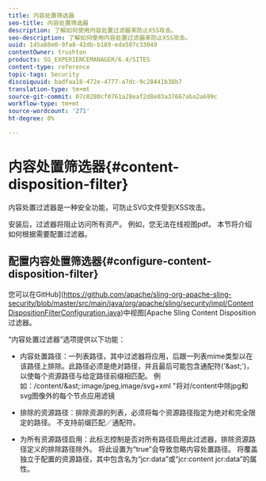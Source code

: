 ```yaml
---
title: 内容处置筛选器
seo-title: 内容处置筛选器
description: 了解如何使用内容处置过滤器来防止XSS攻击。
seo-description: 了解如何使用内容处置过滤器来防止XSS攻击。
uuid: 145a88e0-9fa8-42db-b189-eda507c33049
contentOwner: trushton
products: SG_EXPERIENCEMANAGER/6.4/SITES
content-type: reference
topic-tags: Security
discoiquuid: badfaa18-472e-4777-a7dc-9c28441b38b7
translation-type: tm+mt
source-git-commit: 07c0280cf0761a28eaf2d8e03a37667aba2a699c
workflow-type: tm+mt
source-wordcount: '271'
ht-degree: 0%

---
```



# 内容处置筛选器{#content-disposition-filter}

内容处置过滤器是一种安全功能，可防止SVG文件受到XSS攻击。

安装后，过滤器将阻止访问所有资产。 例如，您无法在线视图pdf。 本节将介绍如何根据需要配置过滤器。

## 配置内容处置筛选器{#configure-content-disposition-filter}

您可以在GitHub](https://github.com/apache/sling-org-apache-sling-security/blob/master/src/main/java/org/apache/sling/security/impl/ContentDispositionFilterConfiguration.java)中视图[Apache Sling Content Disposition过滤器。

“内容处置过滤器”选项提供以下功能：

* 内容处置路径：一列表路径，其中过滤器将应用，后跟一列表mime类型以在该路径上排除。此路径必须是绝对路径，并且最后可能包含通配符(&#39;&amp;ast;&#39;)，以使每个资源路径与给定路径前缀相匹配。 例如：/content/&amp;ast;:image/jpeg,image/svg+xml &quot;将对/content中除jpg和svg图像外的每个节点应用滤镜

* 排除的资源路径：排除资源的列表，必须将每个资源路径指定为绝对和完全限定的路径。 不支持前缀匹配／通配符。

* 为所有资源路径启用：此标志控制是否对所有路径启用此过滤器，排除资源路径定义的排除路径除外。 将此设置为“true”会导致忽略内容处置路径。 将覆盖独立于配置的资源路径，其中包含名为“jcr:data”或“jcr:content jcr:data”的属性。

